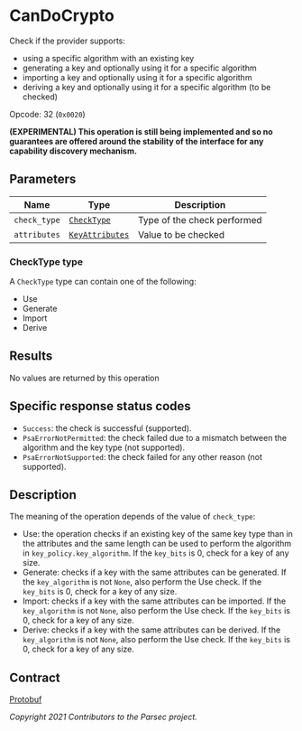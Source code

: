 # CanDoCrypto

Check if the provider supports:

- using a specific algorithm with an existing key
- generating a key and optionally using it for a specific algorithm
- importing a key and optionally using it for a specific algorithm
- deriving a key and optionally using it for a specific algorithm (to be checked)

Opcode: 32 (`0x0020`)

**(EXPERIMENTAL) This operation is still being implemented and so no guarantees are offered around
the stability of the interface for any capability discovery mechanism.**

## Parameters

| Name         | Type                                                        | Description                 |
|--------------|-------------------------------------------------------------|-----------------------------|
| `check_type` | [`CheckType`](#checktype-type)                              | Type of the check performed |
| `attributes` | [`KeyAttributes`](psa_key_attributes.md#keyattributes-type) | Value to be checked         |

### CheckType type

A `CheckType` type can contain one of the following:

- Use
- Generate
- Import
- Derive

## Results

No values are returned by this operation

## Specific response status codes

- `Success`: the check is successful (supported).
- `PsaErrorNotPermitted`: the check failed due to a mismatch between the algorithm and the key type
   (not supported).
- `PsaErrorNotSupported`: the check failed for any other reason (not supported).

## Description

The meaning of the operation depends of the value of `check_type`:

- Use: the operation checks if an existing key of the same key type than in the attributes and the
   same length can be used to perform the algorithm in `key_policy.key_algorithm`. If the `key_bits`
   is 0, check for a key of any size.
- Generate: checks if a key with the same attributes can be generated. If the `key_algorithm` is not
   `None`, also perform the Use check. If the `key_bits` is 0, check for a key of any size.
- Import: checks if a key with the same attributes can be imported. If the `key_algorithm` is not
   `None`, also perform the Use check. If the `key_bits` is 0, check for a key of any size.
- Derive: checks if a key with the same attributes can be derived. If the `key_algorithm` is not
   `None`, also perform the Use check. If the `key_bits` is 0, check for a key of any size.

## Contract

[Protobuf](https://github.com/parallaxsecond/parsec-operations/blob/master/protobuf/can_do_crypto.proto)

*Copyright 2021 Contributors to the Parsec project.*
